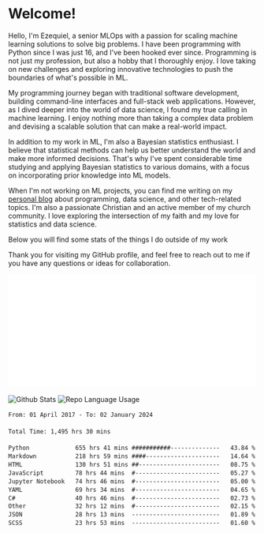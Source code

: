 # Welcome!

Hello, I'm Ezequiel, a senior MLOps with a passion for scaling machine learning solutions to solve big problems. I have been programming with Python since I was just 16, and I've been hooked ever since. Programming is not just my profession, but also a hobby that I thoroughly enjoy. I love taking on new challenges and exploring innovative technologies to push the boundaries of what's possible in ML.

My programming journey began with traditional software development, building command-line interfaces and full-stack web applications. However, as I dived deeper into the world of data science, I found my true calling in machine learning. I enjoy nothing more than taking a complex data problem and devising a scalable solution that can make a real-world impact.

In addition to my work in ML, I'm also a Bayesian statistics enthusiast. I believe that statistical methods can help us better understand the world and make more informed decisions. That's why I've spent considerable time studying and applying Bayesian statistics to various domains, with a focus on incorporating prior knowledge into ML models.

When I'm not working on ML projects, you can find me writing on my [personal blog](https://elc.github.io) about programming, data science, and other tech-related topics. I'm also a passionate Christian and an active member of my church community. I love exploring the intersection of my faith and my love for statistics and data science.

Below you will find some stats of the things I do outside of my work

Thank you for visiting my GitHub profile, and feel free to reach out to me if you have any questions or ideas for collaboration.

![RSS Feed](metrics.plugin.rss.svg)

![Github Stats](https://github-readme-stats.vercel.app/api?username=elc&show_icons=true&theme=gruvbox&border_radius=20&include_all_commits=true&count_private=true&card_width=450) ![Repo Language Usage](https://github-readme-stats.vercel.app/api/top-langs?username=elc&show_icons=true&theme=gruvbox&border_radius=20&include_all_commits=true&count_private=true&layout=compact&langs_count=5&card_width=400)


<!--START_SECTION:waka-->

```txt
From: 01 April 2017 - To: 02 January 2024

Total Time: 1,495 hrs 30 mins

Python             655 hrs 41 mins ###########--------------   43.84 %
Markdown           218 hrs 59 mins ####---------------------   14.64 %
HTML               130 hrs 51 mins ##-----------------------   08.75 %
JavaScript         78 hrs 44 mins  #------------------------   05.27 %
Jupyter Notebook   74 hrs 46 mins  #------------------------   05.00 %
YAML               69 hrs 34 mins  #------------------------   04.65 %
C#                 40 hrs 46 mins  #------------------------   02.73 %
Other              32 hrs 12 mins  #------------------------   02.15 %
JSON               28 hrs 13 mins  -------------------------   01.89 %
SCSS               23 hrs 53 mins  -------------------------   01.60 %
```

<!--END_SECTION:waka-->
